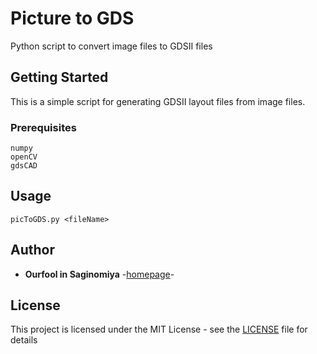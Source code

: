# Picture to GDS
Python script to convert image files to GDSII files

## Getting Started
This is a simple script for generating GDSII layout files from image files.

### Prerequisites
```
numpy
openCV
gdsCAD
```

## Usage
```
picToGDS.py <fileName>
```

## Author
* **Ourfool in Saginomiya** -[homepage](http://www.saginomiya.xyz/)-

## License
This project is licensed under the MIT License - see the [LICENSE](LICENSE) file for details
